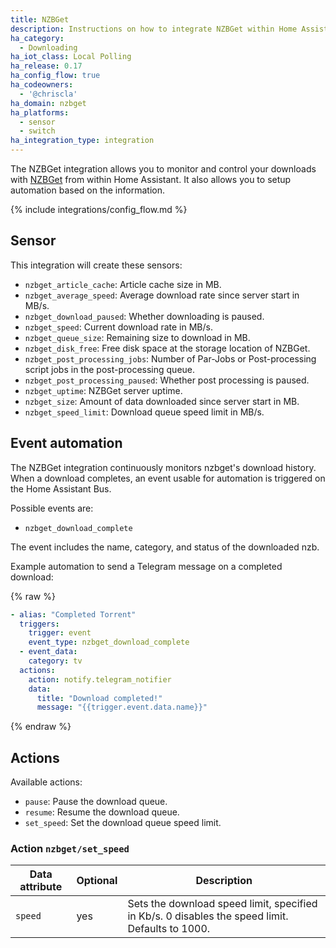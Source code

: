 ```yaml
---
title: NZBGet
description: Instructions on how to integrate NZBGet within Home Assistant.
ha_category:
  - Downloading
ha_iot_class: Local Polling
ha_release: 0.17
ha_config_flow: true
ha_codeowners:
  - '@chriscla'
ha_domain: nzbget
ha_platforms:
  - sensor
  - switch
ha_integration_type: integration
---
```


The NZBGet integration allows you to monitor and control your downloads with [NZBGet](https://nzbget.net/) from within Home Assistant. It also allows you to setup automation based on the information.

{% include integrations/config_flow.md %}

## Sensor

This integration will create these sensors:

- `nzbget_article_cache`: Article cache size in MB.
- `nzbget_average_speed`: Average download rate since server start in MB/s.
- `nzbget_download_paused`: Whether downloading is paused.
- `nzbget_speed`: Current download rate in MB/s.
- `nzbget_queue_size`: Remaining size to download in MB.
- `nzbget_disk_free`: Free disk space at the storage location of NZBGet.
- `nzbget_post_processing_jobs`: Number of Par-Jobs or Post-processing script jobs in the post-processing queue.
- `nzbget_post_processing_paused`: Whether post processing is paused.
- `nzbget_uptime`: NZBGet server uptime.
- `nzbget_size`: Amount of data downloaded since server start in MB.
- `nzbget_speed_limit`: Download queue speed limit in MB/s.

## Event automation

The NZBGet integration continuously monitors nzbget's download history. When a download completes, an event usable for automation is triggered on the Home Assistant Bus.

Possible events are:

- `nzbget_download_complete`

The event includes the name, category, and status of the downloaded nzb.

Example automation to send a Telegram message on a completed download:

{% raw %}

```yaml
- alias: "Completed Torrent"
  triggers:
    trigger: event
    event_type: nzbget_download_complete
  - event_data:
    category: tv
  actions:
    action: notify.telegram_notifier
    data:
      title: "Download completed!"
      message: "{{trigger.event.data.name}}"
```

{% endraw %}

## Actions

Available actions:

- `pause`: Pause the download queue.
- `resume`: Resume the download queue.
- `set_speed`: Set the download queue speed limit.

### Action `nzbget/set_speed`

| Data attribute | Optional | Description                                                                                     |
| ---------------------- | -------- | ----------------------------------------------------------------------------------------------- |
| `speed`                | yes      | Sets the download speed limit, specified in Kb/s. 0 disables the speed limit. Defaults to 1000. |
